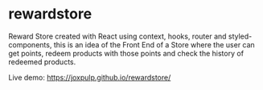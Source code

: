 # rewardstore
Reward Store created with React using context, hooks, router and styled-components, this is an idea of the Front End of a Store where the user can get points, redeem products with those points and check the history of redeemed products.

Live demo: https://joxpulp.github.io/rewardstore/

